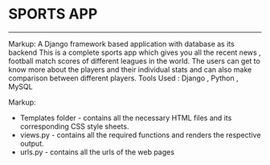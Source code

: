 # SPORTS APP #
***
Markup:
A Django framework based application with database
as its backend
This is a complete sports app which gives you all the
recent news , football match scores of different
leagues in the world.
The users can get to know more about the players and
their individual stats and can also make comparison
between different players.
Tools Used : Django , Python , MySQL

Markup:
* Templates folder - contains all the necessary HTML files and its corresponding CSS style sheets.
* views.py - contains all the required functions and renders the respective output.
* urls.py - contains all the urls of the web pages
